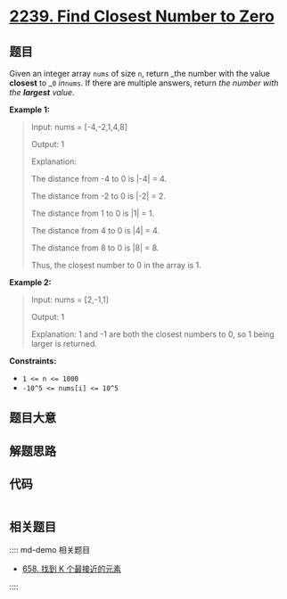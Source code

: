 # [2239. Find Closest Number to Zero](https://leetcode.com/problems/find-closest-number-to-zero/)

## 题目

Given an integer array `nums` of size `n`, return _the number with the value
**closest** to _`0` _in_`nums`. If there are multiple answers, return _the
number with the **largest** value_.

**Example 1:**

> Input: nums = [-4,-2,1,4,8]
>
> Output: 1
>
> Explanation:
>
> The distance from -4 to 0 is |-4| = 4.
>
> The distance from -2 to 0 is |-2| = 2.
>
> The distance from 1 to 0 is |1| = 1.
>
> The distance from 4 to 0 is |4| = 4.
>
> The distance from 8 to 0 is |8| = 8.
>
> Thus, the closest number to 0 in the array is 1.

**Example 2:**

> Input: nums = [2,-1,1]
>
> Output: 1
>
> Explanation: 1 and -1 are both the closest numbers to 0, so 1 being larger is returned.

**Constraints:**

- `1 <= n <= 1000`
- `-10^5 <= nums[i] <= 10^5`

## 题目大意

## 解题思路

## 代码

```javascript

```

## 相关题目

:::: md-demo 相关题目

- [658. 找到 K 个最接近的元素](https://leetcode.com/problems/find-k-closest-elements)

::::
